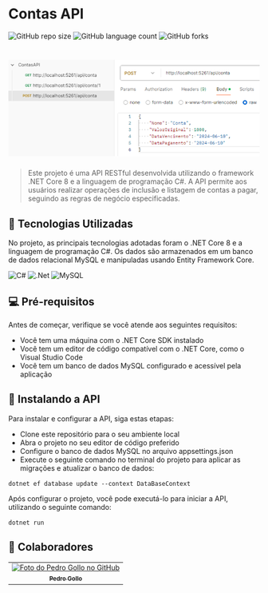 # Contas API

![GitHub repo size](https://img.shields.io/github/repo-size/pbgollo/contas-api?style=for-the-badge)
![GitHub language count](https://img.shields.io/github/languages/count/pbgollo/contas-api?style=for-the-badge)
![GitHub forks](https://img.shields.io/github/forks/pbgollo/contas-api?style=for-the-badge)

# <img src="imagem.png" alt="Print do Postman">

> Este projeto é uma API RESTful desenvolvida utilizando o framework .NET Core 8 e a linguagem de programação C#. A API permite aos usuários realizar operações de inclusão e listagem de contas a pagar, seguindo as regras de negócio especificadas.

## 🔧 Tecnologias Utilizadas

No projeto, as principais tecnologias adotadas foram o .NET Core 8 e a linguagem de programação C#. Os dados são armazenados em um banco de dados relacional MySQL e manipuladas usando Entity Framework Core.

![C#](https://img.shields.io/badge/c%23-%23239120.svg?style=for-the-badge&logo=csharp&logoColor=white)
![.Net](https://img.shields.io/badge/.NET-5C2D91?style=for-the-badge&logo=.net&logoColor=white)
![MySQL](https://img.shields.io/badge/mysql-4479A1.svg?style=for-the-badge&logo=mysql&logoColor=white)

## 💻 Pré-requisitos

Antes de começar, verifique se você atende aos seguintes requisitos:

- Você tem uma máquina com o .NET Core SDK instalado
- Você tem um editor de código compatível com o .NET Core, como o Visual Studio Code
- Você tem um banco de dados MySQL configurado e acessível pela aplicação

## 🚀 Instalando a API

Para instalar e configurar a API, siga estas etapas:

- Clone este repositório para o seu ambiente local
- Abra o projeto no seu editor de código preferido
- Configure o banco de dados MySQL no arquivo appsettings.json
- Execute o seguinte comando no terminal do projeto para aplicar as migrações e atualizar o banco de dados:
```
dotnet ef database update --context DataBaseContext
```

Após configurar o projeto, você pode executá-lo para iniciar a API, utilizando o seguinte comando:
```
dotnet run
```

## 🤝 Colaboradores

<table>
  <tr>
    <td align="center">
      <a href="https://github.com/pbgollo" title="Perfil do Pedro Gollo no GitHub">
        <img src="https://avatars.githubusercontent.com/u/130512644" width="100px;" alt="Foto do Pedro Gollo no GitHub"/><br>
        <sub>
          <b>Pedro Gollo</b>
        </sub>
      </a>
    </td>
  </tr>
</table>
